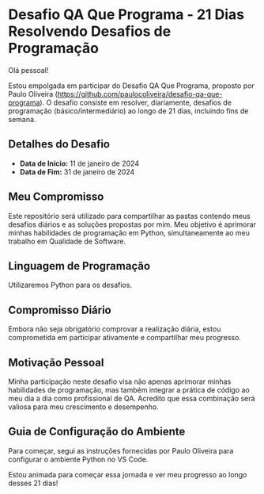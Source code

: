 # Desafio QA Que Programa - 21 Dias Resolvendo Desafios de Programação

Olá pessoal!

Estou empolgada em participar do Desafio QA Que Programa, proposto por Paulo Oliveira (https://github.com/paulocoliveira/desafio-qa-que-programa). O desafio consiste em resolver, diariamente, desafios de programação (básico/intermediário) ao longo de 21 dias, incluindo fins de semana.

## Detalhes do Desafio

- **Data de Início:** 11 de janeiro de 2024
- **Data de Fim:** 31 de janeiro de 2024

## Meu Compromisso

Este repositório será utilizado para compartilhar as pastas contendo meus desafios diários e as soluções propostas por mim. Meu objetivo é aprimorar minhas habilidades de programação em Python, simultaneamente ao meu trabalho em Qualidade de Software.

## Linguagem de Programação

Utilizaremos Python para os desafios.


## Compromisso Diário

Embora não seja obrigatório comprovar a realização diária, estou comprometida em participar ativamente e compartilhar meu progresso.

## Motivação Pessoal

Minha participação neste desafio visa não apenas aprimorar minhas habilidades de programação, mas também integrar a prática de código ao meu dia a dia como profissional de QA. Acredito que essa combinação será valiosa para meu crescimento e desempenho.

## Guia de Configuração do Ambiente

Para começar, segui as instruções fornecidas por Paulo Oliveira para configurar o ambiente Python no VS Code.

Estou animada para começar essa jornada e ver meu progresso ao longo desses 21 dias!
